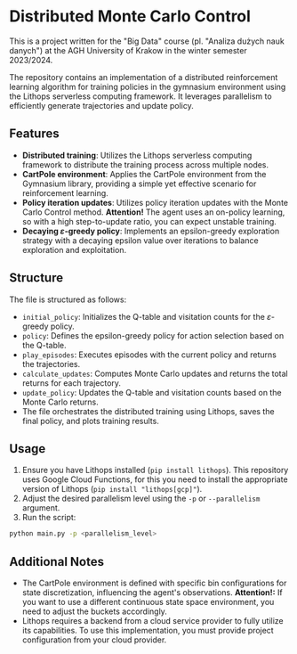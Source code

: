 # Distributed Monte Carlo Control

This is a project written for the "Big Data" course (pl. "Analiza dużych nauk danych") at the AGH University of Krakow in the winter semester 2023/2024.

The repository contains an implementation of a distributed reinforcement learning algorithm for training policies in the gymnasium environment using the Lithops serverless computing framework. It leverages parallelism to efficiently generate trajectories and update policy.

## Features

- **Distributed training**: Utilizes the Lithops serverless computing framework to distribute the training process across multiple nodes.
- **CartPole environment**: Applies the CartPole environment from the Gymnasium library, providing a simple yet effective scenario for reinforcement learning.
- **Policy iteration updates**: Utilizes policy iteration updates with the Monte Carlo Control method. **Attention!** The agent uses an on-policy learning, so with a high step-to-update ratio, you can expect unstable training.
- **Decaying $\varepsilon$-greedy policy**: Implements an epsilon-greedy exploration strategy with a decaying epsilon value over iterations to balance exploration and exploitation.

## Structure

The file is structured as follows:

- `initial_policy`: Initializes the Q-table and visitation counts for the $\varepsilon$-greedy policy.
- `policy`: Defines the epsilon-greedy policy for action selection based on the Q-table.
- `play_episodes`: Executes episodes with the current policy and returns the trajectories.
- `calculate_updates`: Computes Monte Carlo updates and returns the total returns for each trajectory.
- `update_policy`: Updates the Q-table and visitation counts based on the Monte Carlo returns.
- The file orchestrates the distributed training using Lithops, saves the final policy, and plots training results.

## Usage

1. Ensure you have Lithops installed (`pip install lithops`). This repository uses Google Cloud Functions, for this you need to install the appropriate version of Lithops (`pip install "lithops[gcp]"`).
2. Adjust the desired parallelism level using the `-p` or `--parallelism` argument.
3. Run the script:

```bash
python main.py -p <parallelism_level>
```

## Additional Notes

- The CartPole environment is defined with specific bin configurations for state discretization, influencing the agent's observations. **Attention!:** If you want to use a different continuous state space environment, you need to adjust the buckets accordingly.
- Lithops requires a backend from a cloud service provider to fully utilize its capabilities. To use this implementation, you must provide project configuration from your cloud provider.
